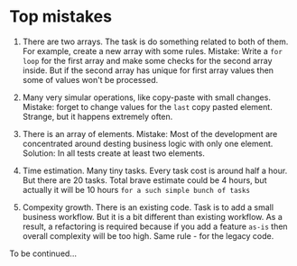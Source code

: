 # Top mistakes

1. There are two arrays. The task is do something related to both of them. For example, create a new array with some rules.
Mistake: Write a `for loop` for the first array and make some checks for the second array inside. But if the second array has
unique for first array values then some of values won't be processed.

1. Many very simular operations, like copy-paste with small changes. Mistake: forget to change values for the `last` copy pasted
element. Strange, but it happens extremely often.

1. There is an array of elements. Mistake: Most of the development are concentrated around desting business logic with only one element. Solution: In all tests create at least two elements.

1. Time estimation. Many tiny tasks. Every task cost is around half a hour. But there are 20 tasks. Total brave estimate could be 4 hours, but actually it will be 10 hours `for a such simple bunch of tasks`

1. Compexity growth. There is an existing code. Task is to add a small business workflow. But it is a bit different than existing workflow. As a result, a refactoring is required because if you add a feature `as-is` then overall complexity will be too high. Same rule - for the legacy code.

To be continued...
